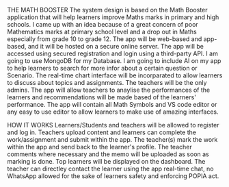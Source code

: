 THE MATH BOOSTER
The system design is based on the Math Booster application that will help learners improve Maths marks in primary and high schools.
I came up with an idea because of a great concern of poor Mathematics marks at primary school level and a drop out in Maths especially from grade 10 to grade 12. The app will be web-based and app-based, and it will be hosted on a secure online server. The app will be accessed using secured registration and login using a third-party API. I am going to use MongoDB for my Database. I am going to include AI on my app to help learners to search for more infor about a certain question or Scenario. The real-time chart interface will be incorparated to allow learners to discuss about topics and assignments. The teachers will be the only admins. The app will allow teachers to anaylise the performances of the learners and recommendations will be made based of the learners' performance. The app will contain all Math Symbols and VS code editor or any easy to use editor to allow learners to make use of amazing interfaces. 

HOW IT WORKS
Learners/Students and teachers will be allowed to register and log in. Teachers upload content and learners can complete the work/assignment and submit within the app. The teacher(s) mark the work within the app and send back to the learner's profile. The teacher comments where necessary and the memo will be uploaded as soon as marking is done. Top learners will be displayed on the dashboard. The teacher can directley contact the learner using the app real-time chat, no WhatsApp allowed for the sake of learners safety and enforcing POPIA act.
